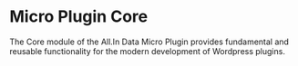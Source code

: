 # Micro Plugin Core

The Core module of the All.In Data Micro Plugin provides fundamental and 
reusable functionality for the modern development of Wordpress plugins.
